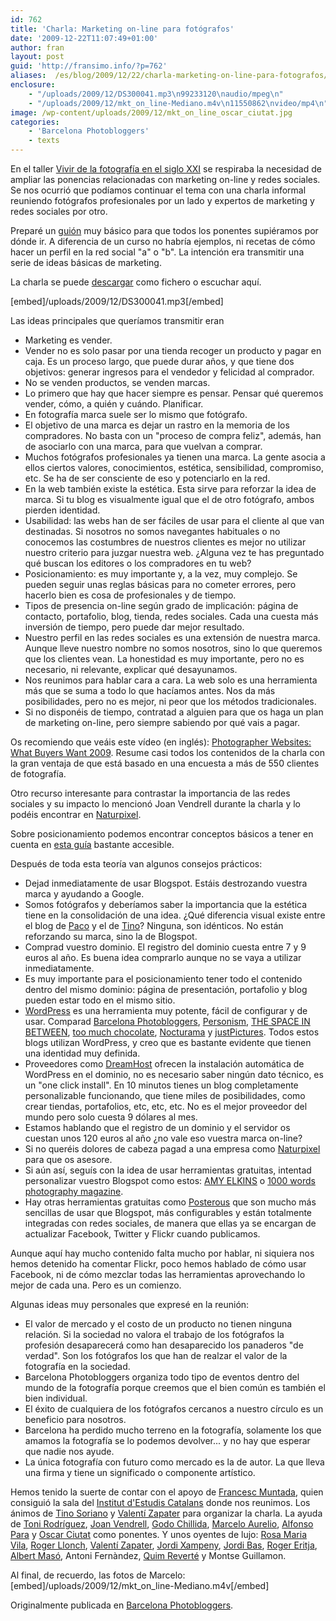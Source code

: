 ```yaml
---
id: 762
title: 'Charla: Marketing on-line para fotógrafos'
date: '2009-12-22T11:07:49+01:00'
author: fran
layout: post
guid: 'http://fransimo.info/?p=762'
aliases:  /es/blog/2009/12/22/charla-marketing-on-line-para-fotografos/
enclosure:
    - "/uploads/2009/12/DS300041.mp3\n99233120\naudio/mpeg\n"
    - "/uploads/2009/12/mkt_on_line-Mediano.m4v\n11550862\nvideo/mp4\n"
image: /wp-content/uploads/2009/12/mkt_on_line_oscar_ciutat.jpg
categories:
    - 'Barcelona Photobloggers'
    - texts
---
```


En el taller <a href="http://barcelonaphotobloggers.org/2009/11/02/vivir-de-la-fotografia-en-el-siglo-xxi-tecnica-estilo-personal-y-estrategias-de-marketing/">Vivir de la fotografía en el siglo XXI</a> se respiraba la necesidad de ampliar las ponencias relacionadas con marketing on-line y redes sociales. Se nos ocurrió que podíamos continuar el tema con una charla informal reuniendo fotógrafos profesionales por un lado y expertos de marketing y redes sociales por otro.

Preparé un <a href="/uploads/2009/12/Script_Marketing_on_line_para_fotografos.pdf">guión</a> muy básico para que todos los ponentes supiéramos por dónde ir. A diferencia de un curso no habría ejemplos, ni recetas de cómo hacer un perfil en la red social "a" o "b". La intención era transmitir una serie de ideas básicas de marketing.

La charla se puede <a href="/uploads/2009/12/DS300041.mp3">descargar</a> como fichero o escuchar aquí.

<!--more-->

[embed]/uploads/2009/12/DS300041.mp3[/embed]

Las ideas principales que queríamos transmitir eran
<ul>
 	<li>Marketing es vender.</li>
 	<li>Vender no es solo pasar por una tienda recoger un producto y pagar en caja. Es un proceso largo, que puede durar años, y que tiene dos objetivos: generar ingresos para el vendedor y felicidad al comprador.</li>
 	<li>No se venden productos, se venden marcas.</li>
 	<li>Lo primero que hay que hacer siempre es pensar. Pensar qué queremos vender, cómo, a quién y cuándo. Planificar.</li>
 	<li>En fotografía marca suele ser lo mismo que fotógrafo.</li>
 	<li>El objetivo de una marca es dejar un rastro en la memoria de los compradores. No basta con un "proceso de compra feliz", además, han de asociarlo con una marca, para que vuelvan a comprar.</li>
 	<li>Muchos fotógrafos profesionales ya tienen una marca. La gente asocia a ellos ciertos valores, conocimientos, estética, sensibilidad, compromiso, etc. Se ha de ser consciente de eso y potenciarlo en la red.</li>
 	<li>En la web también existe la estética. Esta sirve para reforzar la idea de marca. Si tu blog es visualmente igual que el de otro fotógrafo, ambos pierden identidad.</li>
 	<li>Usabilidad: las webs han de ser fáciles de usar para el cliente al que van destinadas. Si nosotros no somos navegantes habituales o no conocemos las costumbres de nuestros clientes es mejor no utilizar nuestro criterio para juzgar nuestra web. ¿Alguna vez te has preguntado qué buscan los editores o los compradores en tu web?</li>
 	<li>Posicionamiento: es muy importante y, a la vez, muy complejo. Se pueden seguir unas reglas básicas para no cometer errores, pero hacerlo bien es cosa de profesionales y de tiempo.</li>
 	<li>Tipos de presencia on-line según grado de implicación: página de contacto, portafolio, blog, tienda, redes sociales. Cada una cuesta más inversión de tiempo, pero puede dar mejor resultado.</li>
 	<li>Nuestro perfil en las redes sociales es una extensión de nuestra marca. Aunque lleve nuestro nombre no somos nosotros, sino lo que queremos que los clientes vean. La honestidad es muy importante, pero no es necesario, ni relevante, explicar qué desayunamos.</li>
 	<li>Nos reunimos para hablar cara a cara. La web solo es una herramienta más que se suma a todo lo que hacíamos antes. Nos da más posibilidades, pero no es mejor, ni peor que los métodos tradicionales.</li>
 	<li>Si no disponéis de tiempo, contratad a alguien para que os haga un plan de marketing on-line, pero siempre sabiendo por qué vais a pagar.</li>
</ul>
Os recomiendo que veáis este vídeo (en inglés): <a href="http://vimeo.com/3824237">Photographer Websites: What Buyers Want 2009</a>. Resume casi todos los contenidos de la charla con la gran ventaja de que está basado en una encuesta a más de 550 clientes de fotografía.

Otro recurso interesante para contrastar la importancia de las redes sociales y su impacto lo mencionó Joan Vendrell durante la charla y lo podéis encontrar en <a href="http://naturpixel.com/2009/12/18/fotografia-y-redes-sociales-resultado-encuesta-2009/">Naturpixel</a>.

Sobre posicionamiento podemos encontrar conceptos básicos a tener en cuenta en <a href="http://www.manualdeposicionamiento.com/guia-de-referencia-seo/">esta guía</a> bastante accesible.

Después de toda esta teoría van algunos consejos prácticos:
<ul>
 	<li>Dejad inmediatamente de usar Blogspot. Estáis destrozando vuestra marca y ayudando a Google.</li>
 	<li>Somos fotógrafos y deberíamos saber la importancia que la estética tiene en la consolidación de una idea. ¿Qué diferencia visual existe entre el blog de <a href="http://pacoelvirafoto.blogspot.com/">Paco</a> y el de <a href="http://tinosoriano.blogspot.com/">Tino</a>? Ninguna, son idénticos. No están reforzando su marca, sino la de Blogspot.</li>
 	<li>Comprad vuestro dominio. El registro del dominio cuesta entre 7 y 9 euros al año. Es buena idea comprarlo aunque no se vaya a utilizar inmediatamente.</li>
 	<li>Es muy importante para el posicionamiento tener todo el contenido dentro del mismo dominio: página de presentación, portafolio y blog pueden estar todo en el mismo sitio.</li>
 	<li><a href="http://wordpress.org/">WordPress</a> es una herramienta muy potente, fácil de configurar y de usar. Comparad <a href="http://barcelonaphotobloggers.org/">Barcelona Photobloggers</a>, <a href="http://www.personism.com/">Personism</a>, <a href="http://the-space-in-between.com/">THE SPACE IN BETWEEN</a>, <a href="http://toomuchchocolate.org/">too much chocolate</a>, <a href="http://www.marceloaurelio.com/nocturama/">Nocturama</a> y <a href="http://justpictures.es/">justPictures</a>. Todos estos blogs utilizan WordPress, y creo que es bastante evidente que tienen una identidad muy definida.</li>
 	<li>Proveedores como <a href="http://www.dreamhost.com/">DreamHost</a> ofrecen la instalación automática de WordPress en el dominio, no es necesario saber ningún dato técnico, es un "one click install". En 10 minutos tienes un blog completamente personalizable funcionando, que tiene miles de posibilidades, como crear tiendas, portafolios, etc, etc, etc. No es el mejor proveedor del mundo pero solo cuesta 9 dólares al mes.</li>
 	<li>Estamos hablando que el registro de un dominio y el servidor os cuestan unos 120 euros al año ¿no vale eso vuestra marca on-line?</li>
 	<li>Si no queréis dolores de cabeza pagad a una empresa como <a href="http://naturpixel.com/servicios-a-empresas/">Naturpixel</a> para que os asesore.</li>
 	<li>Si aún así, seguís con la idea de usar herramientas gratuitas, intentad personalizar vuestro Blogspot como estos: <a href="http://amyelkins.blogspot.com/">AMY ELKINS</a> o <a href="http://1000wordsphotographymagazine.blogspot.com/">1000 words photography magazine</a>.</li>
 	<li>Hay otras herramientas gratuitas como <a href="http://posterous.com/">Posterous</a> que son mucho más sencillas de usar que Blogspot, más configurables y están totalmente integradas con redes sociales, de manera que ellas ya se encargan de actualizar Facebook, Twitter y Flickr cuando publicamos.</li>
</ul>
Aunque aquí hay mucho contenido falta mucho por hablar, ni siquiera nos hemos detenido ha comentar Flickr, poco hemos hablado de cómo usar Facebook, ni de cómo mezclar todas las herramientas aprovechando lo mejor de cada una. Pero es un comienzo.

Algunas ideas muy personales que expresé en la reunión:
<ul>
 	<li>El valor de mercado y el costo de un producto no tienen ninguna relación. Si la sociedad no valora el trabajo de los fotógrafos la profesión desaparecerá como han desaparecido los panaderos "de verdad". Son los fotógrafos los que han de realzar el valor de la fotografía en la sociedad.</li>
 	<li>Barcelona Photobloggers organiza todo tipo de eventos dentro del mundo de la fotografía porque creemos que el bien común es también el bien individual.</li>
 	<li>El éxito de cualquiera de los fotógrafos cercanos a nuestro círculo es un beneficio para nosotros.</li>
 	<li>Barcelona ha perdido mucho terreno en la fotografía, solamente los que amamos la fotografía se lo podemos devolver... y no hay que esperar que nadie nos ayude.</li>
 	<li>La única fotografía con futuro como mercado es la de autor. La que lleva una firma y tiene un significado o componente artístico.</li>
</ul>
Hemos tenido la suerte de contar con el apoyo de <a href="http://www.sincronia.cat/">Francesc Muntada</a>, quien consiguió la sala del <a href="http://www.iec.cat/">Institut d'Estudis Catalans</a> donde nos reunimos. Los ánimos de <a href="http://tinosoriano.com/">Tino Soriano</a> y <a href="http://www.shan.cat/">Valentí Zapater</a> para organizar la charla. La ayuda de <a href="http://www.tobiasfeijoo.es/">Toni Rodríguez</a>, <a href="http://naturpixel.com/">Joan Vendrell</a>, <a href="http://godochillida.aminus3.com/">Godo Chillida</a>, <a href="http://www.marceloaurelio.com/nocturama/">Marcelo Aurelio</a>, <a href="http://alfonsopara.info/">Alfonso Para</a> y <a href="http://nitifixis.com/">Oscar Ciutat</a> como ponentes. Y unos oyentes de lujo: <a href="http://enfocant.blogspot.com/">Rosa Maria Vila</a>, <a href="http://www.rogerllonch.com/">Roger Llonch</a>, <a href="http://www.shan.cat/">Valentí Zapater</a>, <a href="http://xampeny.blogspot.com/">Jordi Xampeny</a>, <a href="http://www.jordibas.net/ca/homepage">Jordi Bas</a>, <a href="http://www.eritja.com/">Roger Eritja</a>, <a href="http://www.foreste.com/maso/indice.htm">Albert Masó</a>, Antoni Fernàndez, <a href="http://www.fotonatura.org/miembros/fichas/7934/">Quim Reverté</a> y Montse Guillamon.

Al final, de recuerdo, las fotos de Marcelo:
[embed]/uploads/2009/12/mkt_on_line-Mediano.m4v[/embed]

Originalmente publicada en <a href="http://barcelonaphotobloggers.org/?p=2598">Barcelona Photobloggers</a>.